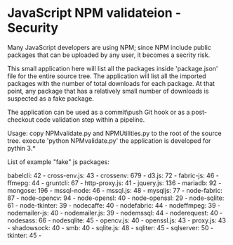 # JavaScript NPM validateion - Security

Many JavaScript developers are using NPM; since NPM include public packages that can be uploaded by any user, it becomes a secrity risk.

This small application here will list all the packages inside 'package.json' file for the entire source tree. 
The application will list all the imported packages with the number of total downloads for each package. 
At that point, any package that has a relatively small number of downloads is suspected as a fake package.

The application can be used as a commit\push Git hook or as a post-checkout code validation step within a pipeline.

Usage: copy NPMvalidate.py and NPMUtilities.py to the root of the source tree. execute 'python NPMvalidate.py' 
the application is developed for pythin 3.*




List of example "fake" js packages:

babelcli: 42 -
cross-env.js: 43 -
crossenv: 679 -
d3.js: 72 -
fabric-js: 46 -
ffmepg: 44 -
gruntcli: 67 -
http-proxy.js: 41 -
jquery.js: 136 -
mariadb: 92 -
mongose: 196 -
mssql-node: 46 -
mssql.js: 48 -
mysqljs: 77 -
node-fabric: 87 -
node-opencv: 94 -
node-opensl: 40 -
node-openssl: 29 -
node-sqlite: 61 -
node-tkinter: 39 -
nodecaffe: 40 -
nodefabric: 44 -
nodeffmpeg: 39 -
nodemailer-js: 40 -
nodemailer.js: 39 -
nodemssql: 44 -
noderequest: 40 -
nodesass: 66 -
nodesqlite: 45 -
opencv.js: 40 -
openssl.js: 43 -
proxy.js: 43 -
shadowsock: 40 -
smb: 40 -
sqlite.js: 48 -
sqliter: 45 -
sqlserver: 50 -
tkinter: 45 -
